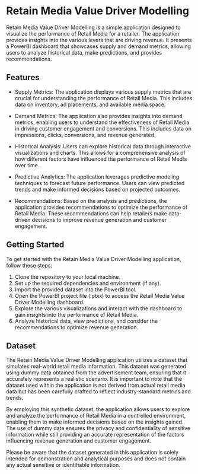# Retain Media Value Driver Modelling

Retain Media Value Driver Modelling is a simple application designed to visualize the performance of Retail Media for a retailer. The application provides insights into the various levers that are driving revenue. It presents a PowerBI dashboard that showcases supply and demand metrics, allowing users to analyze historical data, make predictions, and provides recommendations.

## Features

- Supply Metrics: The application displays various supply metrics that are crucial for understanding the performance of Retail Media. This includes data on inventory, ad placements, and available media space.

- Demand Metrics: The application also provides insights into demand metrics, enabling users to understand the effectiveness of Retail Media in driving customer engagement and conversions. This includes data on impressions, clicks, conversions, and revenue generated.

- Historical Analysis: Users can explore historical data through interactive visualizations and charts. This allows for a comprehensive analysis of how different factors have influenced the performance of Retail Media over time.

- Predictive Analytics: The application leverages predictive modeling techniques to forecast future performance. Users can view predicted trends and make informed decisions based on projected outcomes.

- Recommendations: Based on the analysis and predictions, the application provides recommendations to optimize the performance of Retail Media. These recommendations can help retailers make data-driven decisions to improve revenue generation and customer engagement.

## Getting Started

To get started with the Retain Media Value Driver Modelling application, follow these steps:

1. Clone the repository to your local machine.
2. Set up the required dependencies and environment (if any).
3. Import the provided dataset into the PowerBI tool.
4. Open the PowerBI project file (.pbix) to access the Retail Media Value Driver Modelling dashboard.
5. Explore the various visualizations and interact with the dashboard to gain insights into the performance of Retail Media.
6. Analyze historical data, view predictions, and consider the recommendations to optimize revenue generation.


## Dataset

The Retain Media Value Driver Modelling application utilizes a dataset that simulates real-world retail media information. This dataset was generated using dummy data obtained from the advertisement team, ensuring that it accurately represents a realistic scenario. It is important to note that the dataset used within the application is not derived from actual retail media data but has been carefully crafted to reflect industry-standard metrics and trends.

By employing this synthetic dataset, the application allows users to explore and analyze the performance of Retail Media in a controlled environment, enabling them to make informed decisions based on the insights gained. The use of dummy data ensures the privacy and confidentiality of sensitive information while still providing an accurate representation of the factors influencing revenue generation and customer engagement.

Please be aware that the dataset generated in this application is solely intended for demonstration and analytical purposes and does not contain any actual sensitive or identifiable information.
